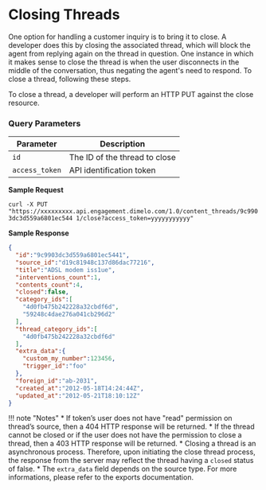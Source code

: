 # Closing Threads

One option for handling a customer inquiry is to bring it to close. A developer does this by closing the associated thread, which will block the agent from replying again on the thread in question. One instance in which it makes sense to close the thread is when the user disconnects in the middle of the conversation, thus negating the agent's need to respond. To close a thread, following these steps. 

To close a thread, a developer will perform an HTTP PUT against the close resource. 

### Query Parameters

| Parameter | Description |
|-|-|
| `id` | The ID of the thread to close |
| `access_token` | API identification token | 

**Sample Request**

`curl -X PUT "https://xxxxxxxxx.api.engagement.dimelo.com/1.0/content_threads/9c9903dc3d559a6801ec544 1/close?access_token=yyyyyyyyyyy"`

**Sample Response**

```json
{
  "id":"9c9903dc3d559a6801ec5441",
  "source_id":"d19c81948c137d86dac77216",
  "title":"ADSL modem iss1ue",
  "interventions_count":1,
  "contents_count":4,
  "closed":false,
  "category_ids":[
    "4d0fb475b242228a32cbdf6d",
    "59248c4dae276a041cb296d2"
  ],
  "thread_category_ids":[
    "4d0fb475b242228a32cbdf6d"
  ],
  "extra_data":{
    "custom_my_number":123456,
    "trigger_id":"foo"
  },
  "foreign_id":"ab-2031",
  "created_at":"2012-05-18T14:24:44Z",
  "updated_at":"2012-05-21T18:10:12Z"
}
```

!!! note "Notes"
    * If token’s user does not have "read" permission on thread’s source, then a 404 HTTP response will be returned.
    * If the thread cannot be closed or if the user does not have the permission to close a thread, then a 403 HTTP response will be returned.
    * Closing a thread is an asynchronous process. Therefore, upon initiating the close thread process, the response from the server may reflect the thread having a `closed` status of false.
    * The `extra_data` field depends on the source type. For more informations, please refer to the exports documentation.




